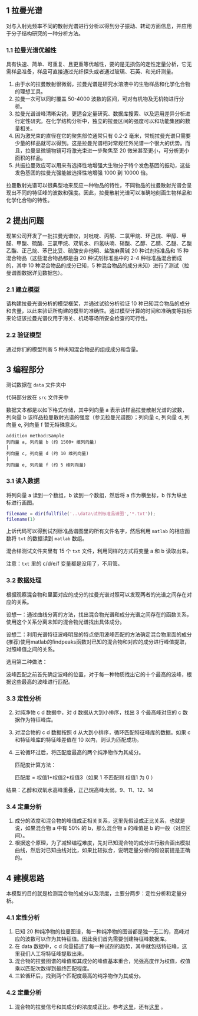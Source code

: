 ## 1 拉曼光谱

对与入射光频率不同的散射光谱进行分析以得到分子振动、转动方面信息，并应用于分子结构研究的一种分析方法。

### 1.1 拉曼光谱优越性

具有快速、简单、可重复、且更重等优越性，要的是无损伤的定性定量分析，它无需样品准备，样品可直接通过光纤探头或者通过玻璃、石英、和光纤测量。

1. 由于水的拉曼散射很微弱，拉曼光谱是研究水溶液中的生物样品和化学化合物的理想工具。
2. 拉曼一次可以同时覆盖 50-4000 波数的区间，可对有机物及无机物进行分析。
3. 拉曼光谱谱峰清晰尖锐，更适合定量研究、数据库搜索、以及运用差异分析进行定性研究。在化学结构分析中，独立的拉曼区间的强度可以和功能集团的数量相关。
4. 因为激光束的直径在它的聚焦部位通常只有 0.2-2 毫米，常规拉曼光谱只需要少量的样品就可以得到。这是拉曼光谱相对常规红外光谱一个很大的优势。而且，拉曼显微镜物镜可将激光束进一步聚焦至 20 微米甚至更小，可分析更小面积的样品。
5. 共振拉曼效应可以用来有选择性地增强大生物分子特个发色基团的振动，这些发色基团的拉曼光强能被选择性地增强 1000 到 10000 倍。

拉曼散射光谱可以很典型地来反应一种物品的特性，不同物品的拉曼散射光谱会呈现出不同的特征峰的波数和强度。因此，拉曼散射光谱可以准确地刻画生物样品和化学化合物的特性。

## 2 提出问题

现某公司开发了一批拉曼光谱仪，对吡啶、丙酮、二氯甲烷、环己烷、甲醇、甲醛、甲酸、硫酸、三氯甲烷、双氧水、四氢呋喃、硝酸、乙醇、乙腈、乙醚、乙酸乙酯、正己烷、苯巴比妥、硫酸安非他明、盐酸麻黄碱 20 种试剂标准品和 15 种混合物品（这些混合物品都是由 20 种试剂标准品中的 2-4 种标准品混合而成的，其中 10 种混合物品的成分已知，5 种混合物品的成分未知）进行了测试（拉曼谱图数据详见数据包）。

### 2.1 建立模型

请构建拉曼光谱分析的模型框架，并通过试验分析验证 10 种已知混合物品的成分和含量，以此来验证所构建的模型的准确性。通过模型计算的时间和准确度等指标来论证该拉曼光谱仪用于海关、机场等场所安全检查的可行性。

### 2.2 验证模型

通过你们的模型判断 5 种未知混合物品的组成成分和含量。

## 3 编程部分

测试数据在 `data` 文件夹中

代码部分放在 `src` 文件夹中

数据文本都是以如下格式存储，其中列向量 a 表示该样品拉曼散射光谱的波数，列向量 b 该样品拉曼散射光谱的强度（参见拉曼光谱图）；列向量 c, 列向量 d, 列向量 e, 列向量 f 暂无特殊意义。

```
addition method:Sample
列向量 a, 列向量 b (约 1500+ 维列向量)
|
列向量 c, 列向量 d (约 10 维列向量)
|
列向量 e, 列向量 f (约 5 维列向量)
```

### 3.1 读入数据

 将列向量 a 读到一个数组，b 读到一个数组，然后将 a 作为横坐标，b 作为纵坐标进行画图。

```matlab
filename = dir(fullfile('..\data\试剂标准品谱图','*.txt'));
filename(1)
```

上诉代码可以得到试剂标准品谱图里的所有文件名字，然后利用 `matlab` 的相应函数将 `txt` 的数据读到 `matlab` 数组。

混合样测试文件夹里有 15 个 `txt` 文件，利用同样的方式将变量 a 和 b 读取出来。

注意：`txt` 里的 c/d/e/f 变量都是没用了，不用管。

### 3.2 数据处理

根据观察混合物和里面对应的成分的拉曼光谱对照可以发现两者的光谱之间存在对应的关系。

设想一：通过曲线分离的方法，找出混合物光谱和成分光谱之间存在的函数关系，使用这个关系分离未知的混合物光谱找出具体成分。

设想二：利用光谱特征波峰明显的特点使用波峰匹配的方法确定混合物里面的成分(推荐)使用matlab的findpeaks函数对已知的混合物和对应的成分进行峰值提取，对照峰值之间的关系。

选用第二种做法：

波峰匹配之前首先确定波峰的位置，对于每一种物质找出它的十个最高的波峰，根据这些最高的波峰进行匹配。

### 3.3 定性分析

2. 对纯净物 c d 数据中，对 d 数据从大到小排序，找出 3 个最高峰对应的 c 数据作为特征峰库。

3. 对混合物的 c d 数据按照 d 从大到小排序，循环匹配特征峰库的数据。如果 c 和特征峰库的特征峰差值在 10 以内，则认为匹配成功。

4. 三轮循环过后，将匹配度最高的两个纯净物作为其成分。

   匹配度计算方法：

   匹配度 =  权值1+权值2+权值3（如果 1 不匹配则 权值1 为 0 ）

结果：乙醇和双氧水高峰重叠，正己烷高峰太弱。9、11、12、14

### 3.4 定量分析

1. 成分的浓度和混合物的峰值成正相关关系，这里先假设成正比关系，也就是说，如果混合物 a 中有 50% 的 b，那么混合物 a 的峰值是 b 的一般（对应区间）。
2. 根据这个原理，为了减轻编程难度，先对已知混合物的成分进行融合画出模拟曲线，然后对已知曲线对比，如果比较拟合，说明定量分析的假设前提是正确的。

## 4 建模思路

本模型的目的就是检测混合物的成分以及浓度，主要分两步：定性分析和定量分析。

### 4.1 定性分析

1. 已知 20 种纯净物的拉曼图谱，每一种纯净物的图谱都是独一无二的，高峰对应的波数可以作为其特征值。因此我们首先需要创建特征峰数据库。
2. 在 data 数据中，c d 向量描述了每一种试剂的趋势，其中就包括特征峰，这里我们人工将特征峰提取出来。
3. 混合物的拉曼图谱的峰值和其成分的峰值基本重合，光强高度作为权值，权值乘以匹配次数得到最终匹配程度。
4. 三轮循环后，找到两个匹配度最高的纯净物作为其成分。

### 4.2 定量分析

1. 混合物的拉曼信号和其成分的浓度成正比，参考[这里](<https://wenku.baidu.com/view/8623d85853d380eb6294dd88d0d233d4b14e3fc2?pcf=2>)，还有[这里]([http://f.wanfangdata.com.cn/www/%E6%8B%89%E6%9B%BC%E5%85%89%E8%B0%B1%E5%AE%9A%E9%87%8F%E5%88%86%E6%9E%90%E4%B9%99%E9%86%87%E5%90%AB%E9%87%8F%E7%9A%84%E9%9D%9E%E7%BA%BF%E6%80%A7%E5%9B%9E%E5%BD%92%E6%96%B9%E6%B3%95%E7%A0%94%E7%A9%B6.ashx?isread=true&type=perio&resourceId=gpxygpfx201606031&transaction=%7B%22id%22%3Anull%2C%22transferOutAccountsStatus%22%3Anull%2C%22transaction%22%3A%7B%22id%22%3A%221137691987789504512%22%2C%22status%22%3A1%2C%22createDateTime%22%3Anull%2C%22payDateTime%22%3A1560081881841%2C%22authToken%22%3A%22TGT-3005422-DZtZpl1DhSXinWbuJefFVfy7VjgXpZueMRDc3rgEBtuVmcafnE-my.wanfangdata.com.cn%22%2C%22user%22%3A%7B%22accountType%22%3A%22Group%22%2C%22key%22%3A%22szdx%22%7D%2C%22transferIn%22%3A%7B%22accountType%22%3A%22Income%22%2C%22key%22%3A%22PeriodicalFulltext%22%7D%2C%22transferOut%22%3A%7B%22GTimeLimit.szdx%22%3A3.0%7D%2C%22turnover%22%3A3.0%2C%22orderTurnover%22%3A0.0%2C%22productDetail%22%3A%22perio_gpxygpfx201606031%22%2C%22productTitle%22%3Anull%2C%22userIP%22%3A%22218.17.207.118%22%2C%22organName%22%3Anull%2C%22memo%22%3Anull%2C%22orderUser%22%3A%22szdx%22%2C%22orderChannel%22%3A%22pc%22%2C%22payTag%22%3A%22%22%2C%22webTransactionRequest%22%3Anull%2C%22signature%22%3A%22S61Pf5plrd2JT2PuChu9aw4IuKpRrBcEeUxC3RWINGoBFvNnVbo5TFUEFXchvXlDWDCGhIlba%2FDI%5CnqYiSzIeGueGi%2B7WN1AHMhgeEqR%2FSwGUFVSRlsxsd95rO2tNIheeoGPG%2BCGMbHdCU45a5RQ5r38rR%5Cn%2Bp8EXNjev6dL7uzZsLg%3D%22%2C%22delete%22%3Afalse%7D%2C%22isCache%22%3Afalse%7D](http://f.wanfangdata.com.cn/www/拉曼光谱定量分析乙醇含量的非线性回归方法研究.ashx?isread=true&type=perio&resourceId=gpxygpfx201606031&transaction={"id"%3Anull%2C"transferOutAccountsStatus"%3Anull%2C"transaction"%3A{"id"%3A"1137691987789504512"%2C"status"%3A1%2C"createDateTime"%3Anull%2C"payDateTime"%3A1560081881841%2C"authToken"%3A"TGT-3005422-DZtZpl1DhSXinWbuJefFVfy7VjgXpZueMRDc3rgEBtuVmcafnE-my.wanfangdata.com.cn"%2C"user"%3A{"accountType"%3A"Group"%2C"key"%3A"szdx"}%2C"transferIn"%3A{"accountType"%3A"Income"%2C"key"%3A"PeriodicalFulltext"}%2C"transferOut"%3A{"GTimeLimit.szdx"%3A3.0}%2C"turnover"%3A3.0%2C"orderTurnover"%3A0.0%2C"productDetail"%3A"perio_gpxygpfx201606031"%2C"productTitle"%3Anull%2C"userIP"%3A"218.17.207.118"%2C"organName"%3Anull%2C"memo"%3Anull%2C"orderUser"%3A"szdx"%2C"orderChannel"%3A"pc"%2C"payTag"%3A""%2C"webTransactionRequest"%3Anull%2C"signature"%3A"S61Pf5plrd2JT2PuChu9aw4IuKpRrBcEeUxC3RWINGoBFvNnVbo5TFUEFXchvXlDWDCGhIlba%2FDI\nqYiSzIeGueGi%2B7WN1AHMhgeEqR%2FSwGUFVSRlsxsd95rO2tNIheeoGPG%2BCGMbHdCU45a5RQ5r38rR\n%2Bp8EXNjev6dL7uzZsLg%3D"%2C"delete"%3Afalse}%2C"isCache"%3Afalse})) 。

